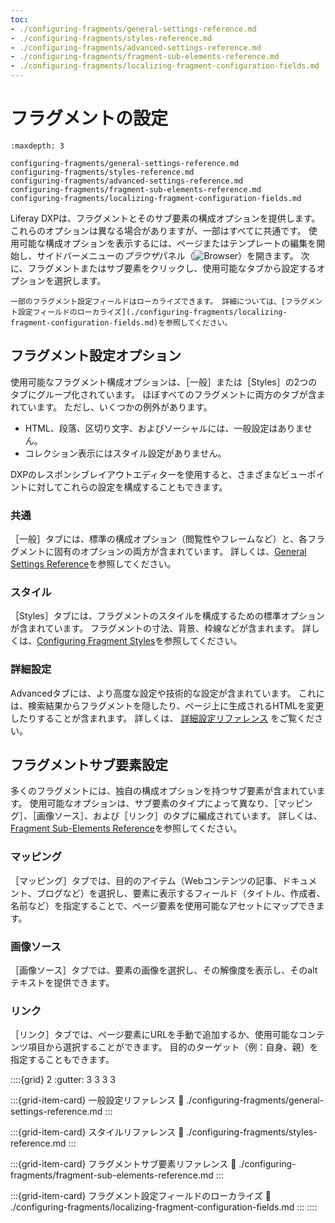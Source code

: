 ```yaml
---
toc:
- ./configuring-fragments/general-settings-reference.md
- ./configuring-fragments/styles-reference.md
- ./configuring-fragments/advanced-settings-reference.md
- ./configuring-fragments/fragment-sub-elements-reference.md
- ./configuring-fragments/localizing-fragment-configuration-fields.md
---
```


# フラグメントの設定

```{toctree}
:maxdepth: 3

configuring-fragments/general-settings-reference.md
configuring-fragments/styles-reference.md
configuring-fragments/advanced-settings-reference.md
configuring-fragments/fragment-sub-elements-reference.md
configuring-fragments/localizing-fragment-configuration-fields.md
```

Liferay DXPは、フラグメントとそのサブ要素の構成オプションを提供します。 これらのオプションは異なる場合がありますが、一部はすべてに共通です。 使用可能な構成オプションを表示するには、ページまたはテンプレートの編集を開始し、サイドバーメニューの*ブラウザ*パネル（![Browser](../../../../images/icon-browser.png)）を開きます。 次に、フラグメントまたはサブ要素をクリックし、使用可能なタブから設定するオプションを選択します。

```{note}
一部のフラグメント設定フィールドはローカライズできます。 詳細については、[フラグメント設定フィールドのローカライズ](./configuring-fragments/localizing-fragment-configuration-fields.md)を参照してください。
```

## フラグメント設定オプション

使用可能なフラグメント構成オプションは、［一般］または［Styles］の2つのタブにグループ化されています。 ほぼすべてのフラグメントに両方のタブが含まれています。 ただし、いくつかの例外があります。

* HTML、段落、区切り文字、およびソーシャルには、一般設定はありません。
* コレクション表示にはスタイル設定がありません。

DXPのレスポンシブレイアウトエディターを使用すると、さまざまなビューポイントに対してこれらの設定を構成することもできます。

### 共通

［一般］タブには、標準の構成オプション（閲覧性やフレームなど）と、各フラグメントに固有のオプションの両方が含まれています。 詳しくは、[General Settings Reference](./configuring-fragments/general-settings-reference.md)を参照してください。

### スタイル

［Styles］タブには、フラグメントのスタイルを構成するための標準オプションが含まれています。 フラグメントの寸法、背景、枠線などが含まれます。 詳しくは、[Configuring Fragment Styles](./configuring-fragments/styles-reference.md)を参照してください。

### 詳細設定

Advancedタブには、より高度な設定や技術的な設定が含まれています。 これには、検索結果からフラグメントを隠したり、ページ上に生成されるHTMLを変更したりすることが含まれます。 詳しくは、 [詳細設定リファレンス](./configuring-fragments/advanced-settings-reference.md) をご覧ください。

## フラグメントサブ要素設定

多くのフラグメントには、独自の構成オプションを持つサブ要素が含まれています。 使用可能なオプションは、サブ要素のタイプによって異なり、［マッピング］、［画像ソース］、および［リンク］のタブに編成されています。 詳しくは、[Fragment Sub-Elements Reference](./configuring-fragments/fragment-sub-elements-reference.md)を参照してください。

### マッピング

［マッピング］タブでは、目的のアイテム（Webコンテンツの記事、ドキュメント、ブログなど）を選択し、要素に表示するフィールド（タイトル、作成者、名前など）を指定することで、ページ要素を使用可能なアセットにマップできます。

### 画像ソース

［画像ソース］タブでは、要素の画像を選択し、その解像度を表示し、そのaltテキストを提供できます。

### リンク

［リンク］タブでは、ページ要素にURLを手動で追加するか、使用可能なコンテンツ項目から選択することができます。 目的のターゲット（例：自身、親）を指定することもできます。

::::{grid} 2 :gutter: 3 3 3 3

:::{grid-item-card} 一般設定リファレンス
:link: ./configuring-fragments/general-settings-reference.md
:::

:::{grid-item-card} スタイルリファレンス
:link: ./configuring-fragments/styles-reference.md
:::

:::{grid-item-card} フラグメントサブ要素リファレンス
:link: ./configuring-fragments/fragment-sub-elements-reference.md
:::

:::{grid-item-card} フラグメント設定フィールドのローカライズ
:link: ./configuring-fragments/localizing-fragment-configuration-fields.md
::: ::::
